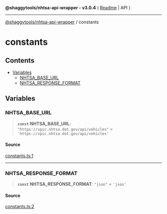 **@shaggytools/nhtsa-api-wrapper - v3.0.4** ( [Readme](index.md) \| API )

***

[@shaggytools/nhtsa-api-wrapper](modules.md) / constants

# constants

## Contents

- [Variables](constants.md#variables)
  - [NHTSA\_BASE\_URL](constants.md#nhtsa-base-url)
  - [NHTSA\_RESPONSE\_FORMAT](constants.md#nhtsa-response-format)

## Variables

### NHTSA\_BASE\_URL

> **`const`** **NHTSA\_BASE\_URL**: `"https://vpic.nhtsa.dot.gov/api/vehicles"` = `'https://vpic.nhtsa.dot.gov/api/vehicles'`

#### Source

[constants.ts:1](https://github.com/ShaggyTech/nhtsa-api-wrapper/blob/main/packages/lib/src/constants.ts#L1)

***

### NHTSA\_RESPONSE\_FORMAT

> **`const`** **NHTSA\_RESPONSE\_FORMAT**: `"json"` = `'json'`

#### Source

[constants.ts:2](https://github.com/ShaggyTech/nhtsa-api-wrapper/blob/main/packages/lib/src/constants.ts#L2)
